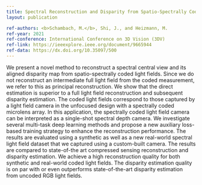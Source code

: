 ```yaml
---
title: Spectral Reconstruction and Disparity from Spatio-Spectrally Coded Light Fields via Multi-Task Deep Learning
layout: publication

ref-authors: <b>Schambach, M.</b>, Shi, J., and Heizmann, M.
ref-year: 2021
ref-conference: International Conference on 3D Vision (3DV)
ref-link: https://ieeexplore.ieee.org/document/9665944
ref-data: https://dx.doi.org/10.35097/500
---
```


We present a novel method to reconstruct a spectral central view and its aligned disparity map from spatio-spectrally coded light fields. Since we do not reconstruct an intermediate full light field from the coded measurement, we refer to this as principal reconstruction. We show that the direct estimation is superior to a full light field reconstruction and subsequent disparity estimation. The coded light fields correspond to those captured by a light field camera in the unfocused design with a spectrally coded microlens array. In this application, the spectrally coded light field camera can be interpreted as a single-shot spectral depth camera.
We investigate several multi-task deep learning methods and propose a new auxiliary loss-based training strategy to enhance the reconstruction performance. The results are evaluated using a synthetic as well as a new real-world spectral light field dataset that we captured using a custom-built camera. The results are compared to state-of-the art compressed sensing reconstruction and disparity estimation.
We achieve a high reconstruction quality for both synthetic and real-world coded light fields. The disparity estimation quality is on par with or even outperforms state-of-the-art disparity estimation from uncoded RGB light fields.
